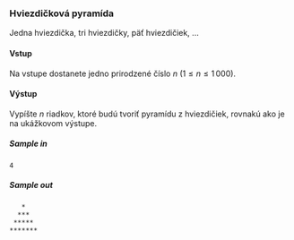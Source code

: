 ### Hviezdičková pyramída
Jedna hviezdička, tri hviezdičky, päť hviezdičiek, ...

#### Vstup
Na vstupe dostanete jedno prirodzené číslo $n$ ($1 \leq n \leq 1\,000$).

#### Výstup
Vypíšte $n$ riadkov, ktoré budú tvoriť pyramídu z hviezdičiek, rovnakú ako je na ukážkovom výstupe.

##### Sample in
```
4
```

##### Sample out
```
   *
  ***
 *****
*******
```
